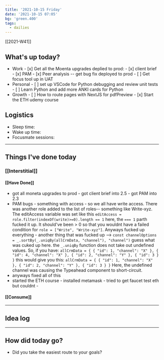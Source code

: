 ```yaml
---
title: '2021-10-15 Friday'
date: '2021-10-15 07:05'
bg: 'green.400'
tags:
  - dailies
---
```


[[2021-W41]]

## What's up today?

- Work - [x] Get all the Moenta upgrades deplied to prod: - [x] client brief - [x] PAM - [x] Peer analysis -- get bug fix deployed to prod - [ ] Get focus tool up in UAT
- Personal - [ ] set up VSCode for Python debugging and review unit tests - [ ] Learn Python and add more ANKI cards for Python
- Growth - [ ] How to route pages with NextJS for pdfPreview - [x] Start the ETH udemy course

## Logistics

- Sleep time:
- Wake up time:
- Focusmate sessions:

---

## Things I've done today

### [[Interstitial]]

#### [[Have Done]]

- got all moneta upgrades to prod - got client brief into 2.5 - got PAM into 2.3
- PAM bugs - something with access - so we all have write access. There was another role added to the list of roles-- something like Write-xyz. The editAccess variable was set like this
  `editAccess = role.filter(indexOf(write)>=0).length == 1`
  here, the `=== 1` parth fucked it up. It should've been > 0 so that you wouldnt have a failed condition for `role = ["Write", "Write-xyz"]`. Anyways fucked up everything - another thing that was fucked up -->
  `const channelOptions = _.sortBy(_.uniqBy(allCrmData, "channel"), "channel")`
  guess what was cuked up here.
  the `_.uniqBy` function does not take out undefined values.
  So, if you have:
  `allCrmData = { { "id": 1, "channel": "X" }, { "id": 4, "channel": "X" }, { "id": 2, "channel": "Y" }, { "id": 3 } }`
  this would give you this:
  `allCrmData = { { "id": 1, "channel": "X" }, { "id": 2, "channel": "Y" }, { "id": 3 } }`
  Here, the undefined channel was causing the Typeahead component to short-circuit.
- anyways fixed all of this
- started the ETH course - installed metamask - tried to get faucet test eth but couldnt -

#### [[Consume]]

---

## Idea log

---

## How did today go?

- Did you take the easiest route to your goals?
